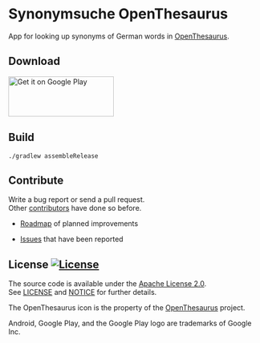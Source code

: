 # Synonymsuche OpenThesaurus

App for looking up synonyms of German words in [OpenThesaurus].

## Download

<a href='https://play.google.com/store/apps/details?id=sfischer13.openthesaurus'><img alt='Get it on Google Play' src='https://play.google.com/intl/de_de/badges/images/generic/en_badge_web_generic.png' width='210' height='80'/></a>

## Build

```./gradlew assembleRelease```

## Contribute

Write a bug report or send a pull request.  
Other [contributors](https://github.com/sfischer13/robot-openthesaurus/graphs/contributors) have done so before.

* [Roadmap](TODO.md) of planned improvements

* [Issues](https://github.com/sfischer13/robot-openthesaurus/issues) that have been reported

## License [![License](https://img.shields.io/github/license/sfischer13/robot-openthesaurus.svg)](LICENSE)

The source code is available under the [Apache License 2.0](http://www.apache.org/licenses/LICENSE-2.0).  
See [LICENSE](LICENSE) and [NOTICE](NOTICE) for further details.

The OpenThesaurus icon is the property of the [OpenThesaurus] project.

Android, Google Play, and the Google Play logo are trademarks of Google Inc.

[OpenThesaurus]: (https://www.openthesaurus.de/)
